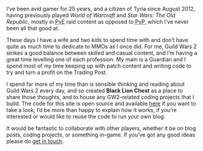 I’ve been avid gamer for 25 years, and a citizen of Tyria since August 2012,
having previously played *World of Warcraft* and *Star Wars: The Old Republic*, mostly
in <abbr title="Player vs. Environment">PvE</abbr> raid content as opposed to
<abbr title="Player vs. Player">PvP</abbr>, which I’ve never been all that good at.

These days I have a wife and two kids to spend time with and don’t have quite as much time to
dedicate to MMOs as I once did. For me, Guild Wars 2 strikes a good balance between skilled
and casual content, and I’m having a great time levelling one of each profession. My main is
a Guardian and I spend most of my time keeping up with patch content and writing code to try
and turn a profit on the Trading Post.

I spend far more of my time than is sensible thinking and reading about Guild Wars 2 every
day, and so created **Black Lion Chest** as a place to share those thoughts, and to house
any GW2–related coding projects that I build. The code for this site is open source and
available [here](https://github.com/voodoochild/blacklionchest) if you want to take a look;
I’d be more than happy to explain how it works, if you’re interested or would like to reuse
the code to run your own blog.

It would be fantastic to collaborate with other players, whether it be on blog posts, coding
projects, or something in–game. If you’ve got any good ideas please do
[get in touch](https://twitter.com/blacklionchest).
